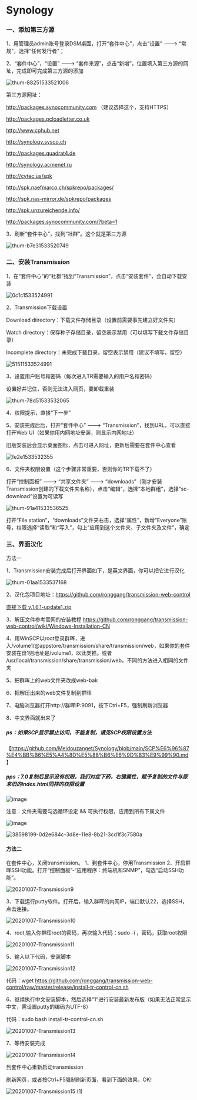 
# Synology

### 一、添加第三方源

1、用管理员admin账号登录DSM桌面，打开“套件中心”，点击“设置” ---> “常规”，选择“任何发行者”；

2、“套件中心”，“设置” ---> “套件来源”，点击“新增”，位置填入第三方源的网址，完成即可完成第三方源的添加

![thum-88251533521006](https://user-images.githubusercontent.com/59044398/117425712-a3325d80-af55-11eb-8b18-5e9ba2131e89.png)


第三方源网址：

http://packages.synocommunity.com            （建议选择这个，支持HTTPS）

http://packages.pcloadletter.co.uk

http://www.cphub.net

http://synology.sysco.ch

http://packages.quadrat4.de

http://synology.acmenet.ru

http://cytec.us/spk

http://spk.naefmarco.ch/spkrepo/packages/

http://spk.nas-mirror.de/spkrepo/packages

http://spk.unzureichende.info/

http://packages.synocommunity.com/?beta=1

3、刷新“套件中心”，找到“社群”。这个就是第三方源

![thum-b7e31533520749](https://user-images.githubusercontent.com/59044398/117425866-ce1cb180-af55-11eb-946b-fb78c686c6f9.png)



### 二、安装Transmission

1、在“套件中心”的“社群”找到“Transmission”，点击“安装套件”，会自动下载安装

![0c1c1533524991](https://user-images.githubusercontent.com/59044398/117427433-9dd61280-af57-11eb-96fd-661f4a2b5172.png)



2、Transmission下载设置

Download diirectory：下载文件存储目录（设置前需要事先建立好文件夹）

Watch directory：保存种子存储目录，留空表示禁用（可以填写下载文件存储目录）

Incomplete directory：未完成下载目录，留空表示禁用（建议不填写，留空）

![51511533524991](https://user-images.githubusercontent.com/59044398/117427210-636c7580-af57-11eb-8c4b-cc376e362a6f.png)


3、设置用户账号和密码（每次进入TR需要输入的用户名和密码）

设置好并记住，否则无法进入网页，要卸载重装

![thum-78d51533532065](https://user-images.githubusercontent.com/59044398/117427404-96af0480-af57-11eb-9e28-702a6cf979fd.png)



4、权限提示，直接“下一步”


5、安装完成后后，打开“套件中心” ---> “Transmission”，找到URL，可以直接打开Web UI（如果你用内网地址安装，则显示内网地址）

旧版安装后会显示桌面图标，点击可进入网址，更新后需要在套件中心查看

![fe2e1533532355](https://user-images.githubusercontent.com/59044398/117427321-826b0780-af57-11eb-91a4-5a587d87d6f7.png)


6、文件夹权限设置（这个步骤非常重要，否则你的TR下载不了）

打开“控制面板” ---> “共享文件夹” ---> “downloads”（刚才安装Transmission创建的下载文件夹名称），点击“编辑”，选择“本地群组”，选择“sc-download”设置为可读写

![thum-91a41533536525](https://user-images.githubusercontent.com/59044398/117427373-8eef6000-af57-11eb-87c8-3c318efc38f5.png)


打开“File station”，“downloads”文件夹右击，选择“属性”，新增“Everyone”账号，权限选择“读取”和“写入”，勾上“应用到这个文件夹、子文件夹及文件”，确定

### 三、界面汉化

方法一

1、Transmission安装完成后打开界面如下，是英文界面，你可以把它进行汉化

![thum-01aa1533537168](https://user-images.githubusercontent.com/59044398/117431044-56ea1c00-af5b-11eb-814b-4f047bd5609d.png)

2、汉化包项目地址：https://github.com/ronggang/transmission-web-control

[直接下载 v.1.6.1-update1.zip](https://github.com/user-attachments/files/18920073/transmission-web-control-1.6.1-update1.zip)


3、解压文件参考官网的安装教程 https://github.com/ronggang/transmission-web-control/wiki/Windows-Installation-CN

4、用WinSCP以root登录群晖，进入/volume1/@appstore/transmission/share/transmission/web，如果你的套件安装在盘1则地址是/volume1，以此类推。或者 /usr/local/transmission/share/transmission/web，不同的方法进入相同的文件夹

5、把群晖上的web文件夹改成web-bak

6、把解压出来的web文件复制到群晖

7、电脑浏览器打开http://群晖IP:9091，按下Ctrl+F5，强制刷新浏览器

8、中文界面就出来了

##### ps：如果SCP显示禁止访问，不能复制，请见SCP权限设置方法

【https://github.com/Meidouzanget/Synology/blob/main/SCP%E6%96%87%E4%BB%B6%E5%A4%8D%E5%88%B6%E6%9D%83%E9%99%90.md 】

##### pps：7.0复制后显示没有权限，我们对症下药，右键属性，赋予复制的文件与原来旧的index.html同样的权限设置

![image](https://user-images.githubusercontent.com/59044398/217455828-f6d6df90-2e82-4702-8349-6565b5a08183.png)


注意：文件夹需要勾选循环设定 && 可执行权限，应用到所有下属文件

![image](https://user-images.githubusercontent.com/59044398/217457583-179ae171-c300-4fac-ab87-ade4bdf1599d.png)

![38598199-0d2e684c-3d8e-11e8-8b21-3cd1f3c7580a](https://user-images.githubusercontent.com/59044398/117431066-5e112a00-af5b-11eb-8756-6588fc080bab.png)



#### 方法二

在套件中心，关闭transmission。
1、到套件中心，停用Transmission
2、开启群晖SSH功能。打开“控制面板”-“应用程序：终端机和SNMP”，勾选“启动SSH功能”。

![20201007-Transmission9](https://user-images.githubusercontent.com/59044398/117431842-45554400-af5c-11eb-95a2-f34a1f78e794.png)


3、下载运行putty软件。打开后，输入群晖的内网IP，端口默认22，选择SSH，点击连接。

![20201007-Transmission10](https://user-images.githubusercontent.com/59044398/117431820-3f5f6300-af5c-11eb-8419-6a5847e79d5c.png)


4、root,输入你群晖root的密码，再次输入代码：sudo -i ，密码，获取root权限

![20201007-Transmission11](https://user-images.githubusercontent.com/59044398/117431887-52723300-af5c-11eb-81ed-21dc71b6d9c9.png)


5、输入以下代码，安装脚本

![20201007-Transmission12](https://user-images.githubusercontent.com/59044398/117431900-556d2380-af5c-11eb-8fc3-d9a8e99ed5b1.png)

代码：wget https://github.com/ronggang/transmission-web-control/raw/master/release/install-tr-control-cn.sh


6、继续执行中文安装脚本，然后选择“1”进行安装最新发布版（如果无法正常显示中文，需设置putty的编码为UTF-8）

代码：sudo bash install-tr-control-cn.sh

![20201007-Transmission13](https://user-images.githubusercontent.com/59044398/117431925-5bfb9b00-af5c-11eb-90ba-a3c1a59050eb.png)


7、等待安装完成

![20201007-Transmission14](https://user-images.githubusercontent.com/59044398/117431946-5f8f2200-af5c-11eb-9d97-5456f5c43e43.png)


到套件中心重新启动transmission

刷新网页，或者按Ctrl+F5强制刷新页面，看到下面的效果，OK!

![20201007-Transmission15 (1)](https://user-images.githubusercontent.com/59044398/117432622-299e6d80-af5d-11eb-9fbc-9a88d0e47650.png)





